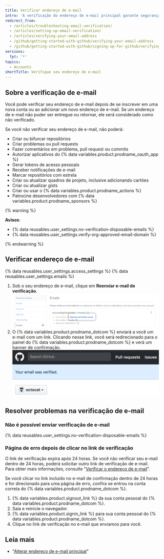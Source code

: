 ```yaml
---
title: Verificar endereço de e-mail
intro: 'A verificação do endereço de e-mail principal garante segurança reforçada, permite que a equipe do {% data variables.product.prodname_dotcom %} auxilie melhor caso você esqueça sua senha e fornece acesso a mais recursos no {% data variables.product.prodname_dotcom %}.'
redirect_from:
  - /articles/troubleshooting-email-verification/
  - /articles/setting-up-email-verification/
  - /articles/verifying-your-email-address
  - /github/getting-started-with-github/verifying-your-email-address
  - /github/getting-started-with-github/signing-up-for-github/verifying-your-email-address
versions:
  fpt: '*'
topics:
  - Accounts
shortTitle: Verifique seu endereço de e-mail
---
```


## Sobre a verificação de e-mail

Você pode verificar seu endereço de e-mail depois de se inscrever em uma nova conta ou ao adicionar um novo endereço de e-mail. Se um endereço de e-mail não puder ser entregue ou retornar, ele será considerado como não verificado.

Se você não verificar seu endereço de e-mail, não poderá:
  - Criar ou bifurcar repositórios
  - Criar problemas ou pull requests
  - Fazer comentários em problema, pull request ou commits
  - Autorizar aplicativos do {% data variables.product.prodname_oauth_app %}
  - Gerar tokens de acesso pessoais
  - Receber notificações de e-mail
  - Marcar repositórios com estrela
  - Criar ou atualizar quadros de projeto, inclusive adicionando cartões
  - Criar ou atualizar gists
  - Criar ou usar o {% data variables.product.prodname_actions %}
  - Patrocine desenvolvedores com {% data variables.product.prodname_sponsors %}

{% warning %}

**Avisos**:

- {% data reusables.user_settings.no-verification-disposable-emails %}
- {% data reusables.user_settings.verify-org-approved-email-domain %}

{% endwarning %}

## Verificar endereço de e-mail

{% data reusables.user_settings.access_settings %}
{% data reusables.user_settings.emails %}
1. Sob o seu endereço de e-mail, clique em **Reenviar e-mail de verificação**. ![Reenviar link do e-mail de verificação](/assets/images/help/settings/email-verify-button.png)
4. O {% data variables.product.prodname_dotcom %} enviará a você um e-mail com um link. Clicando nesse link, você será redirecionado para o painel do {% data variables.product.prodname_dotcom %} e verá um banner de confirmação. ![Banner confirmando que seu e-mail foi verificado](/assets/images/help/settings/email-verification-confirmation-banner.png)

## Resolver problemas na verificação de e-mail

### Não é possível enviar verificação de e-mail

{% data reusables.user_settings.no-verification-disposable-emails %}

### Página de erro depois de clicar no link de verificação

O link de verificação expira após 24 horas. Se você não verificar seu e-mail dentro de 24 horas, poderá solicitar outro link de verificação de e-mail. Para obter mais informações, consulte "[Verificar o endereço de e-mail](/articles/verifying-your-email-address)".

Se você clicar no link incluído no e-mail de confirmação dentro de 24 horas e for direcionado para uma página de erro, confira se entrou na conta correta do {% data variables.product.prodname_dotcom %}.

1. {% data variables.product.signout_link %} da sua conta pessoal do {% data variables.product.prodname_dotcom %}.
2. Saia e reinicie o navegador.
3. {% data variables.product.signin_link %} para sua conta pessoal do {% data variables.product.prodname_dotcom %}.
4. Clique no link de verificação no e-mail que enviamos para você.

## Leia mais

- "[Alterar endereço de e-mail principal](/articles/changing-your-primary-email-address)"
